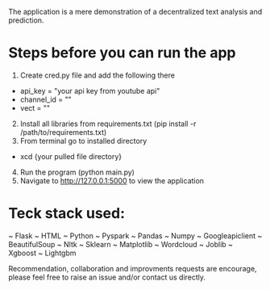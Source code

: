 The application is a mere demonstration of a decentralized text analysis and prediction.

# Steps before you can run the app
1) Create cred.py file and add the following there
- api_key = "your api key from youtube api"
- channel_id = ""
- vect = ""
2) Install all libraries from requirements.txt (pip install -r /path/to/requirements.txt)
3) From terminal go to installed directory
- xcd {your pulled file directory}
4) Run the program (python main.py)
5) Navigate to http://127.0.0.1:5000 to view the application

# Teck stack used:
~ Flask
~ HTML
~ Python
~ Pyspark
~ Pandas
~ Numpy
~ Googleapiclient
~ BeautifulSoup
~ Nltk
~ Sklearn
~ Matplotlib
~ Wordcloud
~ Joblib
~ Xgboost
~ Lightgbm

Recommendation, collaboration and improvments requests are encourage, please feel free to raise an issue and/or contact us directly.
